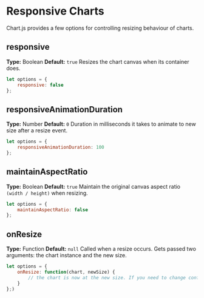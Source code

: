 # Responsive Charts

Chart.js provides a few options for controlling resizing behaviour of charts.

## responsive
**Type:** Boolean
**Default:** `true`
Resizes the chart canvas when its container does.

```javascript
let options = {
    responsive: false
};
```

## responsiveAnimationDuration
**Type:** Number
**Default:** `0`
Duration in milliseconds it takes to animate to new size after a resize event.

```javascript
let options = {
    responsiveAnimationDuration: 100
};
```

## maintainAspectRatio
**Type:** Boolean
**Default:** `true`
Maintain the original canvas aspect ratio `(width / height)` when resizing.

```javascript
let options = {
    maintainAspectRatio: false
};
```

## onResize
**Type:** Function
**Default:** `null`
Called when a resize occurs. Gets passed two arguments: the chart instance and the new size.

```javascript
let options = {
    onResize: function(chart, newSize) {
        // the chart is now at the new size. If you need to change configurations you could do it here.
    }
};)
```